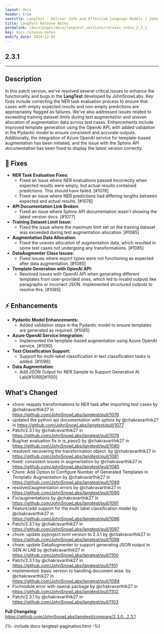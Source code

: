 ```yaml
---
layout: docs
header: true
seotitle: LangTest - Deliver Safe and Effective Language Models | John Snow Labs
title: LangTest Release Notes
permalink: /docs/pages/docs/langtest_versions/release_notes_2_3_1
key: docs-release-notes
modify_date: 2024-12-02
---
```


<div class="h3-box" markdown="1">

## 2.3.1
------------------
## Description

In this patch version, we've resolved several critical issues to enhance the functionality and bugs in the **LangTest** developed by JohnSnowLabs. Key fixes include correcting the NER task evaluation process to ensure that cases with empty expected results and non-empty predictions are appropriately flagged as failures. We've also addressed issues related to exceeding training dataset limits during test augmentation and uneven allocation of augmentation data across test cases. Enhancements include improved template generation using the OpenAI API, with added validation in the Pydantic model to ensure consistent and accurate outputs. Additionally, the integration of Azure OpenAI service for template-based augmentation has been initiated, and the issue with the Sphinx API documentation has been fixed to display the latest version correctly.

## 🐛 Fixes
- **NER Task Evaluation Fixes:**
  - Fixed an issue where NER evaluations passed incorrectly when expected results were empty, but actual results contained predictions. This should have failed. [#1076]
  - Fixed an issue where NER predictions had differing lengths between expected and actual results. [#1076]
 - **API Documentation Link Broken**: 
   - Fixed an issue where Sphinx API documentation wasn't showing the latest version docs. [#1077]
- **Training Dataset Limit Issue:**
  - Fixed the issue where the maximum limit set on the training dataset was exceeded during test augmentation allocation. [#1085]
- **Augmentation Data Allocation:**
  - Fixed the uneven allocation of augmentation data, which resulted in some test cases not undergoing any transformations. [#1085]
- **DataAugmenter Class Issues:**
  - Fixed issues where export types were not functioning as expected after data augmentation. [#1085]
- **Template Generation with OpenAI API:**
  - Resolved issues with OpenAI API when generating different templates from user-provided ones, which led to invalid outputs like paragraphs or incorrect JSON. Implemented structured outputs to resolve this. [#1085]

## ⚡ Enhancements
- **Pydantic Model Enhancements:**
  - Added validation steps in the Pydantic model to ensure templates are generated as required. [#1085]
- **Azure OpenAI Service Integration:**
  - Implemented the template-based augmentation using Azure OpenAI service. [#1090]
- **Text Classification Support:**
  - Support for multi-label classification in text classification tasks is added. [#1096]
 - **Data Augmentation**:
   - Add JSON Output for NER Sample to Support Generative AI Lab[#1099][#1100]

## What's Changed
* chore: reapply transformations to NER task after importing test cases by @chakravarthik27 in https://github.com/JohnSnowLabs/langtest/pull/1076
* updated the python api documentation with sphinx by @chakravarthik27 in https://github.com/JohnSnowLabs/langtest/pull/1077
* Patch/2.3.1 by @chakravarthik27 in https://github.com/JohnSnowLabs/langtest/pull/1078
* Bug/ner evaluation fix in is_pass() by @chakravarthik27 in https://github.com/JohnSnowLabs/langtest/pull/1080
* resolved: recovering the transformation object. by @chakravarthik27 in https://github.com/JohnSnowLabs/langtest/pull/1081
* fixed: consistent issues in augmentation by @chakravarthik27 in https://github.com/JohnSnowLabs/langtest/pull/1085
* Chore: Add Option to Configure Number of Generated Templates in Templatic Augmentation by @chakravarthik27 in https://github.com/JohnSnowLabs/langtest/pull/1089
* resolved/augmentation errors  by @chakravarthik27 in https://github.com/JohnSnowLabs/langtest/pull/1090
* Fix/augmentations by @chakravarthik27 in https://github.com/JohnSnowLabs/langtest/pull/1091
* Feature/add support for the multi label classification model by @chakravarthik27 in https://github.com/JohnSnowLabs/langtest/pull/1096
* Patch/2.3.1 by @chakravarthik27 in https://github.com/JohnSnowLabs/langtest/pull/1097
* chore: update pyproject.toml version to 2.3.1 by @chakravarthik27 in https://github.com/JohnSnowLabs/langtest/pull/1098
* chore: update DataAugmenter to support generating JSON output in GEN AI LAB by @chakravarthik27 in https://github.com/JohnSnowLabs/langtest/pull/1100
* Patch/2.3.1 by @chakravarthik27 in https://github.com/JohnSnowLabs/langtest/pull/1101
* implemented: basic version to handling document wise. by @chakravarthik27 in https://github.com/JohnSnowLabs/langtest/pull/1094
* Fix/module error with openai package by @chakravarthik27 in https://github.com/JohnSnowLabs/langtest/pull/1102
* Patch/2.3.1 by @chakravarthik27 in https://github.com/JohnSnowLabs/langtest/pull/1103


**Full Changelog**: https://github.com/JohnSnowLabs/langtest/compare/2.3.0...2.3.1

</div>
{%- include docs-langtest-pagination.html -%}
